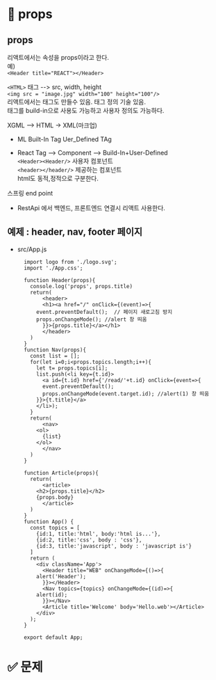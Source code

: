 # 📘 props

## props 
리액트에서는 속성을 props이라고 한다.   
예)   
`<Header title="REACT"></Header>`   
   
`<HTML>` 태그 --> src, width, height   
`<img src = "image.jpg" width="100" height="100"/>`   
리액트에서는 태그도 만들수 있음. 태그 정의 기술 있음.   
태그를 build-in으로 사용도 가능하고 사용자 정의도 가능하다.   

XGML --> HTML  -> XML(마크업) 

* ML
Built-In Tag
Uer_Defined TAg

* React
Tag --> Component --> Build-In+User-Defined   
`<Header><Header/>` 사용자 컴포넌트   
`<header></header/>` 제공하는 컴포넌트   
html도 동적,정적으로 구분한다.   

스프링 
end point

* RestApi 에서 백엔드, 프론트엔드 연결시 리액트 사용한다.   


## 예제 : header, nav, footer 페이지

* src/App.js

		import logo from './logo.svg';
		import './App.css';

		function Header(props){
		  console.log('props', props.title)
		  return(
		      <header>
		      <h1><a href="/" onClick={(event)=>{
			event.preventDefault();  // 페이지 새로고침 방지
			props.onChangeMode(); //alert 창 띄움
		      }}>{props.title}</a></h1>
		      </header>
		  )
		}
		function Nav(props){
		  const list = [];
		  for(let i=0;i<props.topics.length;i++){
		    let t= props.topics[i];
		    list.push(<li key={t.id}>
		      <a id={t.id} href={'/read/'+t.id} onClick={event=>{
		      event.preventDefault();
		      props.onChangeMode(event.target.id); //alert(1) 창 띄움
		    }}>{t.title}</a>
		    </li>);
		  }
		  return(
		      <nav>
			<ol>
			  {list}
			</ol>
		      </nav>
		  )
		}

		function Article(props){
		  return(
		      <article>
			<h2>{props.title}</h2>
			{props.body}
		      </article>
		  )
		}
		function App() {
		  const topics = [
		    {id:1, title:'html', body:'html is...'},
		    {id:2, title:'css', body : 'css'},
		    {id:3, title:'javascript', body : 'javascript is'}
		  ]
		  return (
		    <div className='App'>
		      <Header title="WEB" onChangeMode={()=>{
			alert('Header');
		      }}></Header>
		      <Nav topics={topics} onChangeMode={(id)=>{
			alert(id);
		      }}></Nav>
		      <Article title='Welcome' body='Hello.web'></Article>
		    </div>
		  );
		}

		export default App;






# ✅ 문제
